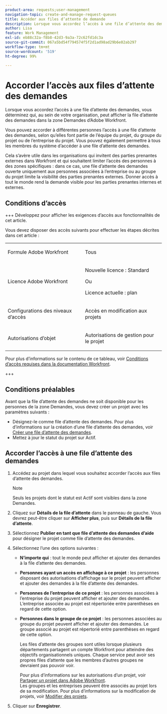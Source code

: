 ```yaml
---
product-area: requests;user-management
navigation-topic: create-and-manage-request-queues
title: Accéder aux files d’attente de demande
description: Lorsque vous accordez l’accès à une file d’attente des demandes, vous déterminez qui, au sein de votre organisation, peut afficher la file d’attente des demandes dans la zone Demandes d’Adobe Workfront.
author: Lisa
feature: Work Management
exl-id: eb88c32a-f8b8-42d3-9a3a-72c62fd1dc3a
source-git-commit: 067a5bd54f794574f5f2d1ad98ad29b6e02ab297
workflow-type: tm+mt
source-wordcount: '519'
ht-degree: 99%

---
```


# Accorder l’accès aux files d’attente des demandes

Lorsque vous accordez l’accès à une file d’attente des demandes, vous déterminez qui, au sein de votre organisation, peut afficher la file d’attente des demandes dans la zone Demandes d’Adobe Workfront.

Vous pouvez accorder à différentes personnes l’accès à une file d’attente des demandes, selon qu’elles font partie de l’équipe du projet, du groupe du projet ou de l’entreprise du projet. Vous pouvez également permettre à tous les membres du système d’accéder à une file d’attente des demandes. 

Cela s’avère utile dans les organisations qui invitent des parties prenantes externes dans Workfront et qui souhaitent limiter l’accès des personnes à des zones spécifiques : dans ce cas, une file d’attente des demandes ouverte uniquement aux personnes associées à l’entreprise ou au groupe du projet limite la visibilité des parties prenantes externes. Donner accès à tout le monde rend la demande visible pour les parties prenantes internes et externes.

## Conditions d’accès

+++ Développez pour afficher les exigences d’accès aux fonctionnalités de cet article.

Vous devez disposer des accès suivants pour effectuer les étapes décrites dans cet article :

<table style="table-layout:auto"> 
 <col> 
 <col> 
 <tbody> 
  <tr> 
   <td role="rowheader">Formule Adobe Workfront</td> 
   <td> <p>Tous </p> </td> 
  </tr> 
  <tr> 
   <td role="rowheader">Licence Adobe Workfront</td> 
   <td> 
   <p>Nouvelle licence : Standard </p>
   Ou
   <p>Licence actuelle : plan </p> </td> 
  </tr> 
  <tr> 
   <td role="rowheader">Configurations des niveaux d’accès</td> 
   <td> <p>Accès en modification aux projets</p> </td> 
  </tr> 
  <tr> 
   <td role="rowheader">Autorisations d’objet</td> 
   <td> <p> Autorisations de gestion pour le projet</p> </td> 
  </tr> 
 </tbody> 
</table>

Pour plus d’informations sur le contenu de ce tableau, voir [Conditions d’accès requises dans la documentation Workfront](/help/quicksilver/administration-and-setup/add-users/access-levels-and-object-permissions/access-level-requirements-in-documentation.md).

+++

## Conditions préalables

Avant que la file d’attente des demandes ne soit disponible pour les personnes de la zone Demandes, vous devez créer un projet avec les paramètres suivants :

* Désignez-le comme file d’attente des demandes. Pour plus d’informations sur la création d’une file d’attente des demandes, voir [Créer une file d’attente des demandes](../../../manage-work/requests/create-and-manage-request-queues/create-request-queue.md).
* Mettez à jour le statut du projet sur Actif.

## Accorder l’accès à une file d’attente des demandes

1. Accédez au projet dans lequel vous souhaitez accorder l’accès aux files d’attente des demandes.

   >[!NOTE]
   >
   >Seuls les projets dont le statut est Actif sont visibles dans la zone Demandes.

1. Cliquez sur **Détails de la file d’attente** dans le panneau de gauche. Vous devrez peut-être cliquer sur **Afficher plus**, puis sur **Détails de la file d’attente**.
1. Sélectionnez **Publier en tant que file d’attente des demandes d’aide** pour désigner le projet comme file d’attente des demandes.
1. Sélectionnez l’une des options suivantes :

   * **N’importe qui** : tout le monde peut afficher et ajouter des demandes à la file d’attente des demandes.
   * **Personnes ayant un accès en affichage à ce projet** : les personnes disposant des autorisations d’affichage sur le projet peuvent afficher et ajouter des demandes à la file d’attente des demandes.
   * **Personnes de l’entreprise de ce projet** : les personnes associées à l’entreprise du projet peuvent afficher et ajouter des demandes. L’entreprise associée au projet est répertoriée entre parenthèses en regard de cette option.
   * **Personnes dans le groupe de ce projet** : les personnes associées au groupe du projet peuvent afficher et ajouter des demandes. Le groupe associé au projet est répertorié entre parenthèses en regard de cette option.

     Les files d’attente des groupes sont utiles lorsque plusieurs départements partagent un compte Workfront pour atteindre des objectifs organisationnels uniques. Chaque service peut avoir ses propres files d’attente que les membres d’autres groupes ne devraient pas pouvoir voir.

     Pour plus d’informations sur les autorisations d’un projet, voir [Partager un projet dans Adobe Workfront](../../../workfront-basics/grant-and-request-access-to-objects/share-a-project.md).\
     Les groupes et les entreprises peuvent être associés au projet lors de sa modification. Pour plus d’informations sur la modification de projets, voir [Modifier des projets](../../../manage-work/projects/manage-projects/edit-projects.md).

1. Cliquer sur **Enregistrer**.
